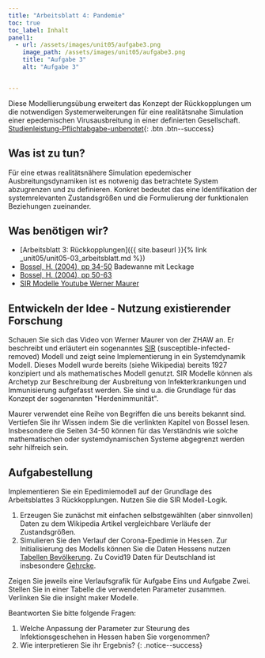 ```yaml
---
title: "Arbeitsblatt 4: Pandemie"
toc: true
toc_label: Inhalt
panel1:  
  - url: /assets/images/unit05/aufgabe3.png
    image_path: /assets/images/unit05/aufgabe3.png
    title: "Aufgabe 3"
    alt: "Aufgabe 3"


---
```



Diese Modellierungsübung erweitert das Konzept der Rückkopplungen um die notwendigen Systemerweiterungen für eine realitätsnahe Simulation einer epedemischen Virusausbreitung in einer definierten Gesellschaft.
[Studienleistung-Pflichtabgabe-unbenotet](){: .btn .btn--success}


<!--more-->




## Was ist zu tun?


Für eine etwas realitätsnähere Simulation epedemischer Ausbreitungsdynamiken ist es notwenig das betrachtete System abzugrenzen und zu definieren. Konkret bedeutet das eine Identifikation der systemrelevanten Zustandsgrößen und die Formulierung der funktionalen Beziehungen zueinander. 

## Was benötigen wir?

* [Arbeitsblatt 3: Rückkopplungen]({{ site.baseurl }}{% link _unit05/unit05-03_arbeitsblatt.md %}) 
* [Bossel, H. (2004), pp 34-50](https://ilias.uni-marburg.de/goto.php?target=file_2428005_download&client_id=UNIMR) Badewanne mit Leckage
* [Bossel, H. (2004), pp 50-63 ](https://ilias.uni-marburg.de/goto.php?target=file_2428004_download&client_id=UNIMR)
* [SIR Modelle Youtube Werner Maurer](https://www.youtube.com/watch?v=z0oYcPS6VVc)



## Entwickeln der Idee - Nutzung existierender Forschung

Schauen Sie sich das Video von Werner Maurer von der ZHAW an. Er beschreibt und erläutert ein sogenanntes [SIR](https://de.wikipedia.org/wiki/SIR-Modell) (susceptible-infected-removed) Modell und zeigt seine Implementierung in ein Systemdynamik Modell. Dieses Modell wurde bereits (siehe Wikipedia) bereits 1927 konzipiert und als mathematisches Modell genutzt. SIR Modelle können als Archetyp zur Beschreibung der Ausbreitung von Infekterkrankungen und Immunisierung aufgefasst werden. Sie sind u.a. die Grundlage für das Konzept der sogenannten "Herdenimmunität". 

Maurer verwendet eine Reihe von Begriffen die uns bereits bekannt sind. Vertiefen Sie ihr Wissen indem Sie die verlinkten Kapitel von Bossel lesen. Insbesondere die Seiten 34-50 können für das Verständnis wie solche mathematischen oder systemdynamischen Systeme abgegrenzt werden sehr hilfreich sein.

## Aufgabestellung

Implementieren Sie ein Epedimiemodell auf der Grundlage des Arbeitsblattes 3 Rückkopplungen. Nutzen Sie die SIR Modell-Logik.

1. Erzeugen Sie zunächst mit einfachen selbstgewählten (aber sinnvollen) Daten zu dem Wikipedia Artikel vergleichbare Verläufe der Zustandsgrößen.
2. Simulieren Sie den Verlauf der Corona-Epedimie in Hessen. Zur Initialisierung des Modells können Sie die Daten Hessens nutzen [Tabellen Bevölkerung](https://statistik.hessen.de/zahlen-fakten/bevoelkerung-gebiet-haushalte-familien/bevoelkerung/tabellen). Zu Covid19 Daten für Deutschland ist insbesondere [Gehrcke](https://github.com/jgehrcke/covid-19-germany-gae).

Zeigen Sie jeweils eine Verlaufsgrafik für Aufgabe Eins und Aufgabe Zwei. Stellen Sie in einer Tabelle die verwendeten Parameter zusammen. Verlinken Sie die insight maker Modelle.

Beantworten Sie bitte folgende Fragen:
1. Welche Anpassung der Parameter zur Steurung des Infektionsgeschehen in Hessen haben Sie vorgenommen?
1. Wie interpretieren Sie ihr Ergebnis?
{: .notice--success}